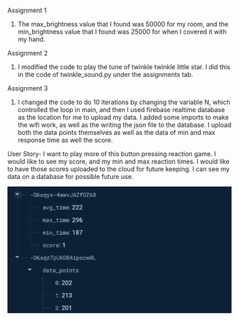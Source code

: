 Assignment 1

1. The max_brightness value that I found was 50000 for my room, and the min_brightness value that I found was 25000 for when I covered it with my hand.

Assignment 2
1. I modified the code to play the tune of twinkle twinkle little star. I did this in the code of twinkle_sound.py under the assignments tab.

Assignment 3
1. I changed the code to do 10 iterations by changing the variable N, which controlled the loop in main, and then I used firebase realtime database as the location for me to upload my data. I added some imports to make the wifi work, as well as the writing the json file to the database. I upload both the data points themselves as well as the data of min and max response time as well the score.

User Story-
I want to play more of this button pressing reaction game.
I would like to see my score, and my min and max reaction times.
I would like to have those scores uploaded to the cloud for future keeping.
I can see my data on a database for possible future use.

![alt text](image.png)
